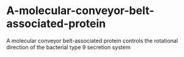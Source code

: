 # A-molecular-conveyor-belt-associated-protein
A molecular conveyor belt-associated protein controls the rotational direction of the bacterial type 9 secretion system
